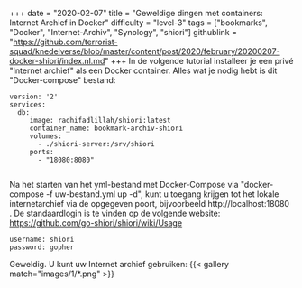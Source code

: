 +++
date = "2020-02-07"
title = "Geweldige dingen met containers: Internet Archief in Docker"
difficulty = "level-3"
tags = ["bookmarks", "Docker", "Internet-Archiv", "Synology", "shiori"]
githublink = "https://github.com/terrorist-squad/knedelverse/blob/master/content/post/2020/february/20200207-docker-shiori/index.nl.md"
+++
In de volgende tutorial installeer je een privé "Internet archief" als een Docker container. Alles wat je nodig hebt is dit "Docker-compose" bestand:
```
version: '2'
services:
  db:
     image: radhifadlillah/shiori:latest
     container_name: bookmark-archiv-shiori
     volumes:
       - ./shiori-server:/srv/shiori
     ports:
       - "18080:8080"


```
Na het starten van het yml-bestand met Docker-Compose via "docker-compose -f uw-bestand.yml up -d", kunt u toegang krijgen tot het lokale internetarchief via de opgegeven poort, bijvoorbeeld http://localhost:18080 . De standaardlogin is te vinden op de volgende website: https://github.com/go-shiori/shiori/wiki/Usage
```
username: shiori
password: gopher

```
Geweldig. U kunt uw Internet archief gebruiken:
{{< gallery match="images/1/*.png" >}}